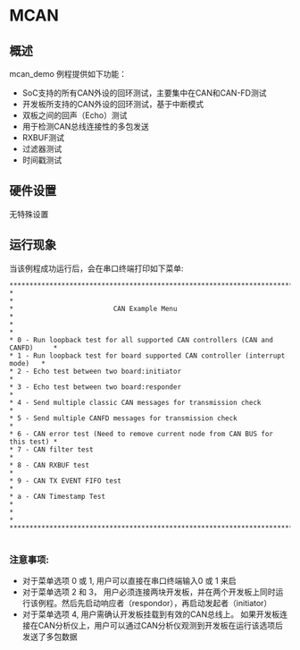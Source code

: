 # MCAN

## 概述

mcan_demo 例程提供如下功能：
- SoC支持的所有CAN外设的回环测试，主要集中在CAN和CAN-FD测试
- 开发板所支持的CAN外设的回环测试，基于中断模式
- 双板之间的回声（Echo）测试
- 用于检测CAN总线连接性的多包发送
- RXBUF测试
- 过滤器测试
- 时间戳测试

## 硬件设置

无特殊设置

## 运行现象

当该例程成功运行后，会在串口终端打印如下菜单:

```console
*******************************************************************************
*                                                                             *
*                         CAN Example Menu                                    *
*                                                                             *
* 0 - Run loopback test for all supported CAN controllers (CAN and CANFD)     *
* 1 - Run loopback test for board supported CAN controller (interrupt mode)   *
* 2 - Echo test between two board:initiator                                   *
* 3 - Echo test between two board:responder                                   *
* 4 - Send multiple classic CAN messages for transmission check               *
* 5 - Send multiple CANFD messages for transmission check                     *
* 6 - CAN error test (Need to remove current node from CAN BUS for this test) *
* 7 - CAN filter test                                                         *
* 8 - CAN RXBUF test                                                          *
* 9 - CAN TX EVENT FIFO test                                                  *
* a - CAN Timestamp Test                                                      *
*                                                                             *
*******************************************************************************


```

### 注意事项:

- 对于菜单选项 0 或 1, 用户可以直接在串口终端输入0 或 1 来启
- 对于菜单选项 2 和 3， 用户必须连接两块开发板，并在两个开发板上同时运行该例程。然后先启动响应者（respondor），再启动发起者（initiator）
- 对于菜单选项 4, 用户需确认开发板挂载到有效的CAN总线上。 如果开发板连接在CAN分析仪上，用户可以通过CAN分析仪观测到开发板在运行该选项后发送了多包数据

